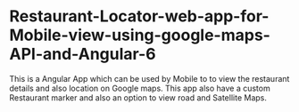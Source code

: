 # Restaurant-Locator-web-app-for-Mobile-view-using-google-maps-API-and-Angular-6
This is a Angular App which can be used by Mobile to to view the restaurant details and also location on Google maps. This app also have a custom Restaurant marker and also an option to view road and Satellite Maps.

